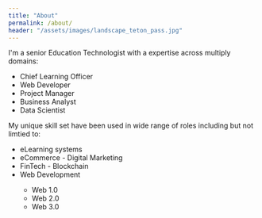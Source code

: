 ```yaml
---
title: "About"
permalink: /about/
header: "/assets/images/landscape_teton_pass.jpg"
---
```

I'm a senior Education Technologist with a expertise across multiply domains:
<ul>
	<li> Chief Learning Officer	</li>
	<li> Web Developer			</li>
	<li> Project Manager		</li> 
	<li> Business Analyst		</li>
	<li> Data Scientist			</li>
</ul>

<p>
My unique skill set have been used in wide range of roles including but not limtied to:
</p>

<ul>
	<li>eLearning systems</li>
	<li>eCommerce - Digital Marketing</li> 
	<li>FinTech - Blockchain</li>
	<li>Web Development  </li>
		 <ul>
			<li>Web 1.0 </li>
			<li>Web 2.0 </li>
			<li>Web 3.0 </li>
		</ul>
</ul>


 